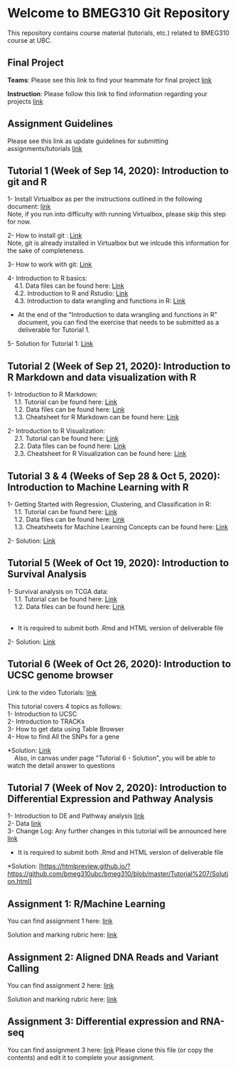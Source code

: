 # Welcome to BMEG310 Git Repository

This repository contains course material (tutorials, etc.) related to BMEG310 course at UBC.

## Final Project
**Teams**: Please see this link to find your teammate for final project [link](https://htmlpreview.github.io/?https://github.com/bmeg310ubc/bmeg310/blob/master/Groups.html)

**Instruction**: Please follow this link to find information regarding your projects [link](https://github.com/bmeg310ubc/bmeg310/blob/master/Final%20Project/Final_Project_Overview.md)


## Assignment Guidelines
Please see this link as update guidelines for submitting assignments/tutorials [link](https://htmlpreview.github.io/?https://github.com/bmeg310ubc/bmeg310/blob/master/Assignment%20Guidelines.html)

## Tutorial 1 (Week of Sep 14, 2020): Introduction to git and R

1- Install Virtualbox as per the instructions outlined in the following document: [link](https://docs.google.com/document/d/1BiSQHjmPYxBnD8DljzpQq6W7POFtNlEs2rkRQ5vI9n8/edit?usp=sharing)
<br /> Note, if you run into difficulty with running Virtualbox, please skip this step for now.

2- How to install git : [Link](https://htmlpreview.github.io/?https://github.com/bmeg310ubc/bmeg310/blob/master/Tutorial%201/1-%20Git/Install%20Git.html)
<br /> Note, git is already installed in Virtualbox but we inlcude this information for the sake of completeness.

3- How to work with git: [Link](https://htmlpreview.github.io/?https://github.com/bmeg310ubc/bmeg310/blob/master/Tutorial%201/1-%20Git/First%20steps%20with%20git%20clone%2C%20add%2C%20commit%2C%20push%20Intro%20version%20control%20git.html)

4- Introduction to R basics: 
<br /> &nbsp;&nbsp;&nbsp;
4.1. Data files can be found here: [Link](https://github.com/bmeg310ubc/bmeg310/tree/master/Tutorial%201/2-%20R%20basics/data)
<br /> &nbsp;&nbsp;&nbsp;
4.2. Introduction to R and Rstudio: [Link](https://htmlpreview.github.io/?https://github.com/bmeg310ubc/bmeg310/blob/master/Tutorial%201/2-%20R%20basics/1_introR-R-and-RStudio.html)
<br /> &nbsp;&nbsp;&nbsp;
4.3. Introduction to data wrangling and functions in R: [Link](https://htmlpreview.github.io/?https://github.com/bmeg310ubc/bmeg310/blob/master/Tutorial%201/2-%20R%20basics/2_introR-data-wrangling_and_functions.html)

* At the end of the "Introduction to data wrangling and functions in R" document, you can find the exercise that needs to be submitted as a deliverable for Tutorial 1. 

5- Solution for Tutorial 1: [Link](https://htmlpreview.github.io/?https://github.com/bmeg310ubc/bmeg310/blob/master/Tutorial%201/Solution_Tutorial_1.html)

## Tutorial 2 (Week of Sep 21, 2020): Introduction to R Markdown and data visualization with R

1- Introduction to R Markdown:
<br /> &nbsp;&nbsp;&nbsp;
1.1. Tutorial can be found here: [Link](https://htmlpreview.github.io/?https://github.com/bmeg310ubc/bmeg310/blob/master/Tutorial%202/R%20Markdown/tutorial/R%20Markdown.html)
<br /> &nbsp;&nbsp;&nbsp;
1.2. Data files can be found here: [Link](https://github.com/bmeg310ubc/bmeg310/tree/master/Tutorial%202/R%20Markdown/data)
<br /> &nbsp;&nbsp;&nbsp;
1.3. Cheatsheet for R Markdown can be found here: [Link](https://github.com/bmeg310ubc/bmeg310/blob/master/Tutorial%202/R%20Markdown/tutorial/rmarkdown-summary.pdf)

2- Introduction to R Visualization:
<br /> &nbsp;&nbsp;&nbsp;
2.1. Tutorial can be found here: [Link](https://htmlpreview.github.io/?https://github.com/bmeg310ubc/bmeg310/blob/master/Tutorial%202/R%20Visualization/tutorial/R%20Visualization.html)
<br /> &nbsp;&nbsp;&nbsp;
2.2. Data files can be found here: [Link](https://github.com/bmeg310ubc/bmeg310/tree/master/Tutorial%202/R%20Visualization/data)
<br /> &nbsp;&nbsp;&nbsp;
2.3. Cheatsheet for R Visualization can be found here: [Link](https://github.com/bmeg310ubc/bmeg310/blob/master/Tutorial%202/R%20Visualization/tutorial/ggplot2-cheatsheet.pdf)

## Tutorial 3 & 4 (Weeks of Sep 28 & Oct 5, 2020): Introduction to Machine Learning with R

1- Getting Started with Regression, Clustering, and Classification in R:
<br /> &nbsp;&nbsp;&nbsp;
1.1. Tutorial can be found here: [Link](https://htmlpreview.github.io/?https://github.com/bmeg310ubc/bmeg310/blob/master/Tutorial%203/tutorial/Regression-Clustering-Classification.html)
<br /> &nbsp;&nbsp;&nbsp;
1.2. Data files can be found here: [Link](https://github.com/bmeg310ubc/bmeg310/tree/master/Tutorial%203/data)
<br /> &nbsp;&nbsp;&nbsp;
1.3. Cheatsheets for Machine Learning Concepts can be found here: [Link](https://ml-cheatsheet.readthedocs.io/en/latest/)

2- Solution: [Link](https://github.com/bmeg310ubc/bmeg310/blob/master/Tutorial%203/solution/Regression-Clustering-Classification-Exercise-Solution.pdf)

## Tutorial 5 (Week of Oct 19, 2020): Introduction to Survival Analysis

1- Survival analysis on TCGA data:
<br /> &nbsp;&nbsp;&nbsp;
1.1. Tutorial can be found here: [Link](https://htmlpreview.github.io/?https://github.com/bmeg310ubc/bmeg310/blob/master/Tutorial%205/Survival_Analysis_V2.html)
<br /> &nbsp;&nbsp;&nbsp;
1.2. Data files can be found here: [Link](https://github.com/bmeg310ubc/bmeg310/blob/master/Tutorial%205/tcga_data.rar)
<br /> &nbsp;&nbsp;&nbsp;

* It is required to submit both .Rmd and HTML version of deliverable file 

2- Solution: [Link](https://htmlpreview.github.io/?https://github.com/bmeg310ubc/bmeg310/blob/master/Tutorial%205/Solution.html)

## Tutorial 6 (Week of Oct 26, 2020): Introduction to UCSC genome browser
Link to the video Tutorials: [link](https://www.youtube.com/playlist?list=PLrMptZQwFBe7I7Df_OGZoiak-d7sXfuGD)

This tutorial covers 4 topics as follows:
<br />
1- Introduction to UCSC
<br />
2- Introduction to TRACKs
<br />
3- How to get data using Table Browser
<br />
4- How to find All the SNPs for a gene
<br />

*Solution: [Link](https://github.com/bmeg310ubc/bmeg310/blob/master/Tutorial%206/Solution.md)
<br /> &nbsp;&nbsp;&nbsp;
Also, in canvas under page "Tutorial 6 - Solution", you will be able to watch the detail answer to questions


## Tutorial 7 (Week of Nov 2, 2020): Introduction to Differential Expression and Pathway Analysis

1- Introduction to DE and Pathway analysis [link](https://htmlpreview.github.io/?https://github.com/bmeg310ubc/bmeg310/blob/master/Tutorial%207/DE.html)
<br />
2- Data [link](https://github.com/bmeg310ubc/bmeg310/tree/master/Tutorial%207)
<br />
3- Change Log: Any further changes in this tutorial will be announced here [link](https://github.com/bmeg310ubc/bmeg310/blob/master/Tutorial%207/Change_Log)
<br />

* It is required to submit both .Rmd and HTML version of deliverable file 

*Solution: [https://htmlpreview.github.io/?https://github.com/bmeg310ubc/bmeg310/blob/master/Tutorial%207/Solution.html]

## Assignment 1: R/Machine Learning 
You can find assignment 1 here: [link](https://github.com/bmeg310ubc/bmeg310/blob/master/assignment%201/assignment%201.md)

Solution and marking rubric here: [link](https://github.com/bmeg310ubc/bmeg310/blob/master/assignment%201/assignment%201%20solutions.md)

## Assignment 2: Aligned DNA Reads and Variant Calling
You can find assignment 2 here: [link](https://github.com/bmeg310ubc/bmeg310/blob/master/assignment%202/Assignment%202.md)

Solution and marking rubric here: [link](https://github.com/bmeg310ubc/bmeg310/blob/master/assignment%202/assignment%202%20solutions.md)

## Assignment 3: Differential expression and RNA-seq
You can find assignment 3 here: [link](https://github.com/bmeg310ubc/bmeg310/blob/master/Assignment_3/Assignment_3.Rmd)
Please clone this file (or copy the contents) and edit it to complete your assignment.

